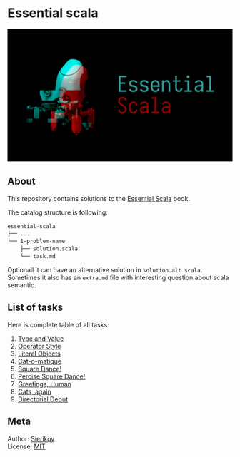 # Essential scala

![poster](./public/essential-scala-poster.png)

## About

This repository contains solutions to the [Essential Scala](https://underscore.io/books/essential-scala/) book.

The catalog structure is following:

```bash
essential-scala
├── ...
└── 1-problem-name
    ├── solution.scala
    └── task.md
```

Optionall it can have an alternative solution in
`solution.alt.scala`. Sometimes it also has an `extra.md`
file with interesting question about scala semantic.

## List of tasks

Here is complete table of all tasks:

1. [Type and Value](./tasks/1-type-and-value/task.md)
2. [Operator Style](./tasks/2-operator-style/task.md)
3. [Literal Objects](./tasks/3-literal-objects/task.md)
4. [Cat-o-matique](./tasks/4-cat-o-matique/task.md)
5. [Square Dance!](./tasks/5-square-dance/task.md)
6. [Percise Square Dance!](./tasks/6-precise-square-dance/task.md)
7. [Greetings, Human](./tasks/7-greetings-human/task.md)
8. [Cats, again](./tasks/8-cats-again/task.md)
9. [Directorial Debut](./tasks/9-directorial-debut/task.md)

## Meta

Author: [Sierikov](github.com/sierikov)  
License: [MIT](LICENSE.md)
